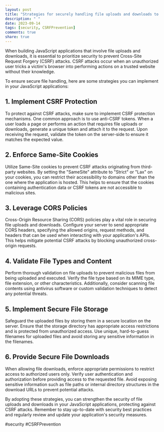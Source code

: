 ```yaml
---
layout: post
title: "Strategies for securely handling file uploads and downloads to prevent CSRF attacks in JavaScript applications"
description: " "
date: 2023-09-14
tags: [security, CSRFPrevention]
comments: true
share: true
---
```


When building JavaScript applications that involve file uploads and downloads, it is essential to prioritize security to prevent Cross-Site Request Forgery (CSRF) attacks. CSRF attacks occur when an unauthorized user tricks a victim's browser into performing actions on a trusted website without their knowledge.

To ensure secure file handling, here are some strategies you can implement in your JavaScript applications:

## 1. Implement CSRF Protection
To protect against CSRF attacks, make sure to implement CSRF protection mechanisms. One common approach is to use anti-CSRF tokens. When a user loads a page or performs an action that requires file uploads or downloads, generate a unique token and attach it to the request. Upon receiving the request, validate the token on the server-side to ensure it matches the expected value.

## 2. Enforce Same-Site Cookies
Utilize Same-Site cookies to prevent CSRF attacks originating from third-party websites. By setting the "SameSite" attribute to "Strict" or "Lax" on your cookies, you can restrict their accessibility to domains other than the one where the application is hosted. This helps to ensure that the cookies containing authentication data or CSRF tokens are not accessible to malicious sites.

## 3. Leverage CORS Policies
Cross-Origin Resource Sharing (CORS) policies play a vital role in securing file uploads and downloads. Configure your server to send appropriate CORS headers, specifying the allowed origins, request methods, and headers that can be used when interacting with your application's APIs. This helps mitigate potential CSRF attacks by blocking unauthorized cross-origin requests.

## 4. Validate File Types and Content
Perform thorough validation on file uploads to prevent malicious files from being uploaded and executed. Verify the file type based on its MIME type, file extension, or other characteristics. Additionally, consider scanning file contents using antivirus software or custom validation techniques to detect any potential threats.

## 5. Implement Secure File Storage
Safeguard the uploaded files by storing them in a secure location on the server. Ensure that the storage directory has appropriate access restrictions and is protected from unauthorized access. Use unique, hard-to-guess filenames for uploaded files and avoid storing any sensitive information in the filenames.

## 6. Provide Secure File Downloads
When allowing file downloads, enforce appropriate permissions to restrict access to authorized users only. Verify user authentication and authorization before providing access to the requested file. Avoid exposing sensitive information such as file paths or internal directory structures in the download URLs to prevent potential attacks.

By adopting these strategies, you can strengthen the security of file uploads and downloads in your JavaScript applications, protecting against CSRF attacks. Remember to stay up-to-date with security best practices and regularly review and update your application's security measures.

#security #CSRFPrevention